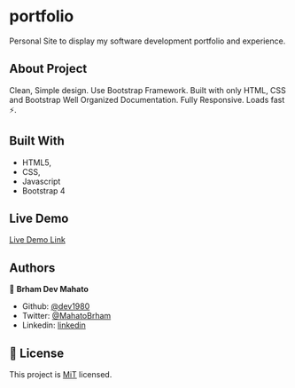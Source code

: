 # portfolio

Personal Site to display my software development portfolio and experience.

## About Project

Clean, Simple design.
Use Bootstrap Framework.
Built with only HTML, CSS and Bootstrap
Well Organized Documentation.
Fully Responsive.
Loads fast ⚡.

## Built With

-   HTML5,
-   CSS,
-   Javascript
-   Bootstrap 4

## Live Demo

[Live Demo Link](https://brhamresume.netlify.app/)

## Authors

👤 **Brham Dev Mahato**

-   Github: [@dev1980](https://github.com/dev1980)
-   Twitter: [@MahatoBrham](https://twitter.com/MahatoBrham)
-   Linkedin: [linkedin](https://www.linkedin.com/in/dev1980/)

## 📝 License

This project is [MiT](https://opensource.org/licenses/MIT) licensed.
